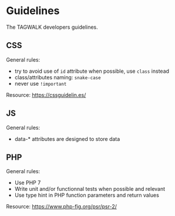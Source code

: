 # Guidelines

The TAGWALK developers guidelines.

## CSS

General rules:
- try to avoid use of `id` attribute when possible, use `class` instead 
- class/attributes naming: `snake-case`
- never use `!important`

Resource: https://cssguidelin.es/

## JS

General rules:
- data-* attributes are designed to store data

## PHP

General rules:
- Use PHP 7
- Write unit and/or functionnal tests when possible and relevant
- Use type hint in PHP function parameters and return values 

Resource: https://www.php-fig.org/psr/psr-2/
